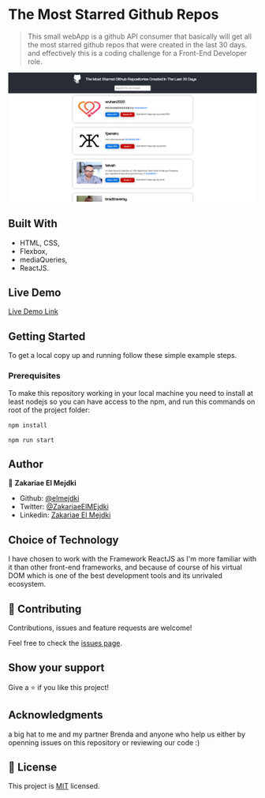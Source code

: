 # The Most Starred Github Repos

> This small webApp is a github API consumer that basically will get all the most starred github repos that were created in the last 30 days. and effectively this is a coding challenge for a Front-End Developer role.

![screenshot](./Screenshot.png)

## Built With

- HTML, CSS,
- Flexbox,
- mediaQueries,
- ReactJS.

## Live Demo

[Live Demo Link](http://raw.githack.com/elmejdki/TNW-clone/create-home-page/index.html)

## Getting Started

To get a local copy up and running follow these simple example steps.

### Prerequisites

To make this repository working in your local machine you need to install at least nodejs so you can have access to the npm, and run this commands on root of the project folder:

```
npm install
```

```
npm run start
```

## Author

👤 **Zakariae El Mejdki**

- Github: [@elmejdki](https://github.com/elmejdki)
- Twitter: [@ZakariaeElMEjdki](https://twitter.com/0ca7848f87ab470)
- Linkedin: [Zakariae El Mejdki](https://www.linkedin.com/in/zakariae-el-mejdki-644898139/)

## Choice of Technology

I have chosen to work with the Framework ReactJS as I'm more familiar with it than other front-end frameworks, and because of course of his virtual DOM which is one of the best development tools and its unrivaled ecosystem.

## 🤝 Contributing

Contributions, issues and feature requests are welcome!

Feel free to check the [issues page](https://github.com/elmejdki/TNW-clone/issues).

## Show your support

Give a ⭐️ if you like this project!

## Acknowledgments

a big hat to me and my partner Brenda and anyone who help us either by openning issues on this repository or reviewing our code :)

## 📝 License

This project is [MIT](lic.url) licensed.
